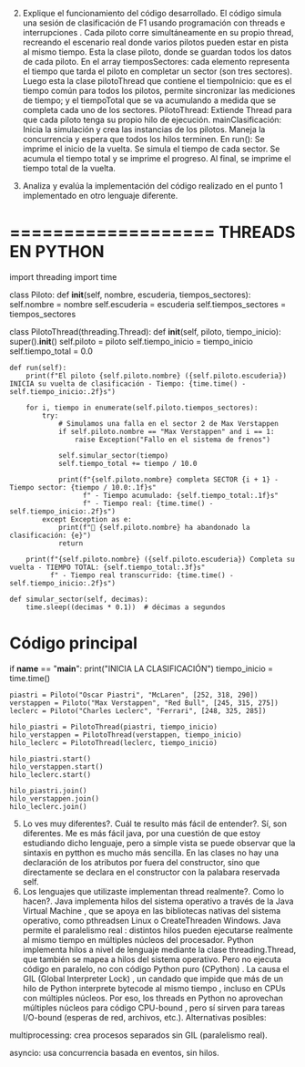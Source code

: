 
2. Explique el funcionamiento del código desarrollado.
El código simula una sesión de clasificación de F1 usando programación con threads e interrupciones . Cada piloto corre simultáneamente en su propio thread, recreando el escenario  real donde varios pilotos pueden estar en pista al mismo tiempo.
Esta la clase piloto, donde se guardan todos los datos de cada piloto. En el array tiemposSectores: cada elemento representa el tiempo que tarda el piloto en completar un sector (son tres sectores).
Luego esta la clase pilotoThread que contiene el tiempoInicio: que es el tiempo común para todos los pilotos, permite sincronizar las mediciones de tiempo; y el tiempoTotal que se va acumulando a medida que se completa cada uno de los sectores.
PilotoThread: Extiende Thread para que cada piloto tenga su propio hilo de ejecución.
mainClasificación: Inicia la simulación y crea las instancias de los pilotos. Maneja la concurrencia y espera que todos los hilos terminen.
En run(): Se imprime el inicio de la vuelta. Se simula el tiempo de cada sector. Se acumula el tiempo total y se imprime el progreso. Al final, se imprime el tiempo total de la vuelta.



4. Analiza y evalúa la implementación del código realizado en el punto 1
implementado en otro lenguaje diferente.

===================
THREADS EN PYTHON
===================

import threading
import time

class Piloto:
    def __init__(self, nombre, escuderia, tiempos_sectores):
        self.nombre = nombre
        self.escuderia = escuderia
        self.tiempos_sectores = tiempos_sectores

class PilotoThread(threading.Thread):
    def __init__(self, piloto, tiempo_inicio):
        super().__init__()
        self.piloto = piloto
        self.tiempo_inicio = tiempo_inicio
        self.tiempo_total = 0.0

    def run(self):
        print(f"El piloto {self.piloto.nombre} ({self.piloto.escuderia}) INICIA su vuelta de clasificación - Tiempo: {time.time() - self.tiempo_inicio:.2f}s")

        for i, tiempo in enumerate(self.piloto.tiempos_sectores):
            try:
                # Simulamos una falla en el sector 2 de Max Verstappen
                if self.piloto.nombre == "Max Verstappen" and i == 1:
                    raise Exception("Fallo en el sistema de frenos")

                self.simular_sector(tiempo)
                self.tiempo_total += tiempo / 10.0

                print(f"{self.piloto.nombre} completa SECTOR {i + 1} - Tiempo sector: {tiempo / 10.0:.1f}s"
                      f" - Tiempo acumulado: {self.tiempo_total:.1f}s"
                      f" - Tiempo real: {time.time() - self.tiempo_inicio:.2f}s")
            except Exception as e:
                print(f"🚨 {self.piloto.nombre} ha abandonado la clasificación: {e}")
                return

        print(f"{self.piloto.nombre} ({self.piloto.escuderia}) Completa su vuelta - TIEMPO TOTAL: {self.tiempo_total:.3f}s"
              f" - Tiempo real transcurrido: {time.time() - self.tiempo_inicio:.2f}s")

    def simular_sector(self, decimas):
        time.sleep((decimas * 0.1))  # décimas a segundos

# Código principal
if __name__ == "__main__":
    print("INICIA LA CLASIFICACIÓN")
    tiempo_inicio = time.time()

    piastri = Piloto("Oscar Piastri", "McLaren", [252, 318, 290])
    verstappen = Piloto("Max Verstappen", "Red Bull", [245, 315, 275])
    leclerc = Piloto("Charles Leclerc", "Ferrari", [248, 325, 285])

    hilo_piastri = PilotoThread(piastri, tiempo_inicio)
    hilo_verstappen = PilotoThread(verstappen, tiempo_inicio)
    hilo_leclerc = PilotoThread(leclerc, tiempo_inicio)

    hilo_piastri.start()
    hilo_verstappen.start()
    hilo_leclerc.start()

    hilo_piastri.join()
    hilo_verstappen.join()
    hilo_leclerc.join()



5. Lo ves muy diferentes?. Cuál te resulto más fácil de entender?.
   Sí, son diferentes. Me es más fácil java, por una cuestión de que estoy estudiando dicho lenguaje, pero a simple vista se puede observar que la sintaxis en pytthon es mucho más sencilla. En las clases no hay una declaración de los atributos por fuera del constructor, sino que directamente se declara en el constructor con la palabara reservada self.
6. Los lenguajes que utilizaste implementan thread realmente?. Como lo hacen?.
   Java implementa hilos del sistema operativo a través de la Java Virtual Machine , que se apoya en las bibliotecas nativas del sistema operativo, como pthreadsen Linux o CreateThreaden Windows. Java permite el paralelismo real : distintos hilos pueden ejecutarse realmente al mismo tiempo en múltiples núcleos del procesador.
   Python implementa hilos a nivel de lenguaje mediante la clase threading.Thread, que también se mapea a hilos del sistema operativo. Pero no ejecuta código en paralelo, no con código Python puro (CPython) . La causa el GIL (Global Interpreter Lock) , un candado que impide que más de un hilo de Python interprete bytecode al mismo tiempo , incluso en CPUs con múltiples núcleos. Por eso, los threads en Python no aprovechan múltiples núcleos para código CPU-bound , pero sí sirven para tareas I/O-bound (esperas de red, archivos, etc.). Alternativas posibles: 

multiprocessing: crea procesos separados sin GIL (paralelismo real).

asyncio: usa concurrencia basada en eventos, sin hilos.
